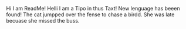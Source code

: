 Hi I am ReadMe!
Helli I am a Tipo in thus Taxt!
New lenguage has beeen found!
The cat jumpped over the fense to chase a birdd.
She was late becuase she missed the buss.
